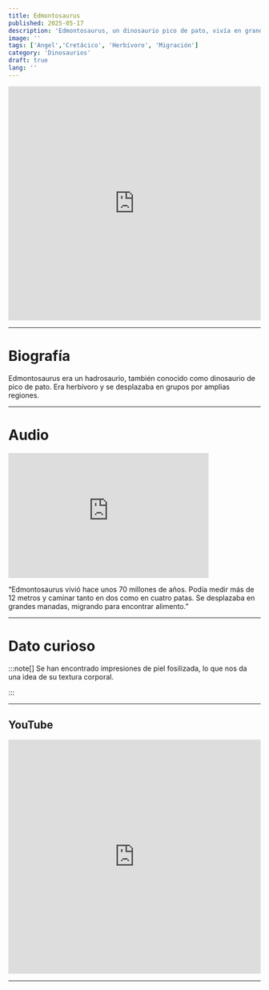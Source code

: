 ```yaml
---
title: Edmontosaurus
published: 2025-05-17
description: 'Edmontosaurus, un dinosaurio pico de pato, vivía en grandes manadas y migraba en busca de alimento.'
image: ''
tags: ['Angel','Cretácico', 'Herbívoro', 'Migración']
category: 'Dinosaurios'
draft: true 
lang: ''
---
```

<iframe width="100%" height="468" src="https://drive.google.com/file/d/1uW8xDm8uP3Q1v3ZKFWymHVv0tEs8dth7/preview" frameborder="0" allowfullscreen></iframe>

---

# Biografía
Edmontosaurus era un hadrosaurio, también conocido como dinosaurio de pico de pato. Era herbívoro y se desplazaba en grupos por amplias regiones.

---
# Audio

<iframe width="400" height="250" src="https://drive.google.com/file/d/1ZoiA3C8NWchIKplH7dna0S4bB_fyzBhq/preview" frameborder="0" allowfullscreen></iframe>

“Edmontosaurus vivió hace unos 70 millones de años. Podía medir más de 12 metros y caminar tanto en dos como en cuatro patas. Se desplazaba en grandes manadas, migrando para encontrar alimento.”

---

# Dato curioso
:::note[]
Se han encontrado impresiones de piel fosilizada, lo que nos da una idea de su textura corporal.

:::

---
## YouTube

<iframe width="100%" height="468" src="https://www.youtube.com/embed/Ib4ghDbtlBc?si=hNmn0hQD46z-39ho" title="YouTube video player" frameborder="0" allow="accelerometer; autoplay; clipboard-write; encrypted-media; gyroscope; picture-in-picture; web-share" allowfullscreen></iframe>

---